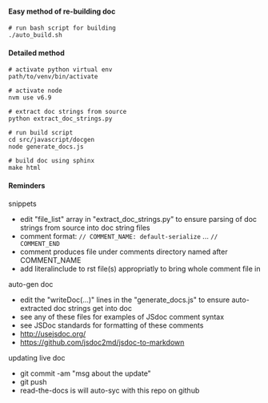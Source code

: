 
#### Easy method of re-building doc

```
# run bash script for building
./auto_build.sh 
```

#### Detailed method

```
# activate python virtual env
path/to/venv/bin/activate

# activate node
nvm use v6.9

# extract doc strings from source
python extract_doc_strings.py

# run build script
cd src/javascript/docgen
node generate_docs.js

# build doc using sphinx
make html
```

#### Reminders

snippets
* edit "file_list" array in "extract_doc_strings.py" to ensure parsing of doc strings from source into doc string files
* comment format: `// COMMENT_NAME: default-serialize` ... `// COMMENT_END `
* comment produces file under comments directory named after COMMENT_NAME
* add literalinclude to rst file(s) appropriatly to bring whole comment file in

auto-gen doc
* edit the "writeDoc(...)" lines in the "generate_docs.js" to ensure auto-extracted doc strings get into doc
* see any of these files for examples of JSdoc comment syntax
* see JSDoc standards for formatting of these comments 
* http://usejsdoc.org/
* https://github.com/jsdoc2md/jsdoc-to-markdown

updating live doc
* git commit -am "msg about the update"
* git push
* read-the-docs is will auto-syc with this repo on github
